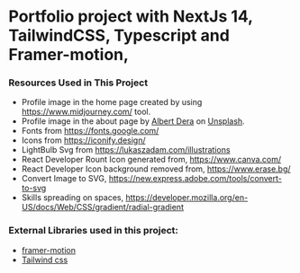 # Portfolio project with NextJs 14, TailwindCSS, Typescript and Framer-motion,

### Resources Used in This Project

- Profile image in the home page created by using https://www.midjourney.com/ tool.
- Profile image in the about page by [Albert Dera](https://unsplash.com/@albertdera?utm_source=unsplash&utm_medium=referral&utm_content=creditCopyText)
  on [Unsplash](https://unsplash.com/photos/ILip77SbmOE?utm_source=unsplash&utm_medium=referral&utm_content=creditCopyText).
- Fonts from https://fonts.google.com/ <br />
- Icons from https://iconify.design/ <br />
- LightBulb Svg from https://lukaszadam.com/illustrations <br />
- React Developer Rount Icon generated from, https://www.canva.com/ <br />
- React Developer Icon background removed from, https://www.erase.bg/ <br />
- Convert Image to SVG, https://new.express.adobe.com/tools/convert-to-svg
- Skills spreading on spaces, https://developer.mozilla.org/en-US/docs/Web/CSS/gradient/radial-gradient

### External Libraries used in this project:

- [framer-motion](https://www.framer.com/motion/) <br />
- [Tailwind css](https://tailwindcss.com/) <br />
